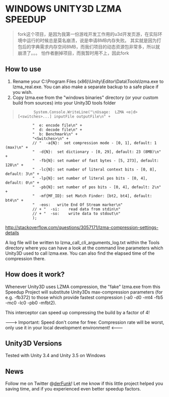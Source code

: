 WINDOWS UNITY3D LZMA SPEEDUP
=============================
>   fork这个项目，是因为我第一份游戏开发工作用的u3d开发页游，在实际环境中运行的时候总是莫名崩溃，说是申请8MB内存失败。
    其实就是因为打包后的字典需求内存空间8MB，而我们项目的动态资源包非常多，所以就崩溃了。。。
    怕作者删掉项目，而我暂时用不上，因此fork

How to use
----------
1. Rename your C:\Program Files (x86)\Unity\Editor\Data\Tools\lzma.exe to lzma_real.exe. You can also make a separate backup to a safe place if you wish.
2. Copy lzma.exe from the "windows binaries" directory (or your custom build from sources) into your Unity3D tools folder


>            System.Console.WriteLine("\nUsage:  LZMA <e|d> [<switches>...] inputFile outputFile\n" +
            	"  e: encode file\n" +
            	"  d: decode file\n" +
            	"  b: Benchmark\n" +
            	"<Switches>\n" +
            	// "  -a{N}:  set compression mode - [0, 1], default: 1 (max)\n" +
            	"  -d{N}:  set dictionary - [0, 29], default: 23 (8MB)\n" +
            	"  -fb{N}: set number of fast bytes - [5, 273], default: 128\n" +
            	"  -lc{N}: set number of literal context bits - [0, 8], default: 3\n" +
            	"  -lp{N}: set number of literal pos bits - [0, 4], default: 0\n" +
            	"  -pb{N}: set number of pos bits - [0, 4], default: 2\n" +
            	"  -mf{MF_ID}: set Match Finder: [bt2, bt4], default: bt4\n" +
            	"  -eos:   write End Of Stream marker\n"
            	// + "  -si:    read data from stdin\n"
            	// + "  -so:    write data to stdout\n"
            	);

http://stackoverflow.com/questions/3057171/lzma-compression-settings-details

A log file will be written to lzma_call_cli_arguments_log.txt within the Tools directory where you can have a look at the command line parameters which Unity3D used to call lzma.exe. You can also find the elapsed time of the compression there.

How does it work?
-----------------
Whenever Unity3D uses LZMA compression, the "fake" lzma.exe from this Speedup Project will substitute Unity3Ds max-compression parameters (for e.g. -fb372) to those which provide fastest compression (-a0 -d0 -mt4 -fb5 -mc0 -lc0 -pb0 -mfbt2).

This interceptor can speed up compressing the build by a factor of 4!

---> Important: Speed don't come for free: Compression rate will be worst, only use it in your local development environment! <---

Unity3D Versions
----------------------------
Tested with Unity 3.4 and Unity 3.5 on Windows

News
----
Follow me on Twitter @[derFunk]! Let me know if this little project helped you saving time, and if you experienced even better speedup factors.

[derFunk]: http://twitter.com/derFunk
